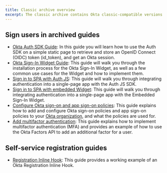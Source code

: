 ```yaml
---
title: Classic archive overview
excerpt: The classic archive contains Okta classic-compatible versions of documents that have bene updated to support Okta Identity Engine.
---
```


## Sign users in archived guides

* [Okta Auth SDK Guide](/docs/guides/archive-auth-js/main/): In this guide you will learn how to use the Auth SDK on a simple static page to retrieve and store an OpenID Connect (OIDC) token (id_token), and get an Okta session.
* [Okta Sign-In Widget Guide](/docs/guides/archive-embedded-siw/main/): This guide will walk you through the installation process for the Okta Sign-In Widget, as well as a few common use cases for the Widget and how to implement them.
* [Sign in to SPA with Auth JS](/docs/guides/archive-sign-in-to-spa-authjs/angular/main/): This guide will walk you through integrating authentication into a single-page app with the Auth JS SDK.
* [Sign in to SPA with embedded Widget](/docs/guides/archive-sign-in-to-spa-embedded-widget/angular/main/): This guide will walk you through integrating authentication into a single-page app with the Embedded Sign-In Widget.
* [Configure Okta sign-on and app sign-on policies](/docs/guides/archive-configure-signon-policy/): This guide explains how to add and configure Okta sign-on policies and app sign-on policies to your [Okta organization](/docs/concepts/okta-organizations/), and what the policies are used for.
* [Add multifactor authentication](/docs/guides/mfa/ga/main/): This guide explains how to implement multifactor authentication (MFA) and provides an example of how to use the Okta Factors API to add an additional factor for a user.

## Self-service registration guides

<!-- * [Set up self-service registration](/docs/guides/archive-set-up-self-service-registration/main/): This guide explains how to set up Okta's self-service registration (SSR) functionality. -->
* [Registration Inline Hook](/docs/guides/archive-registration-inline-hook/main/): This guide provides a working example of an Okta Registration Inline Hook.
